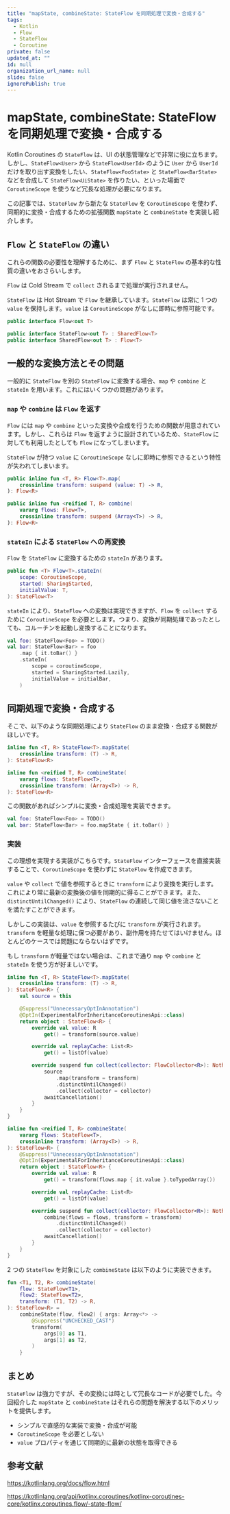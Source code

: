 ```yaml
---
title: "mapState, combineState: StateFlow を同期処理で変換・合成する"
tags:
  - Kotlin
  - Flow
  - StateFlow
  - Coroutine
private: false
updated_at: ""
id: null
organization_url_name: null
slide: false
ignorePublish: true
---
```


# mapState, combineState: StateFlow を同期処理で変換・合成する

Kotlin Coroutines の `StateFlow` は、UI の状態管理などで非常に役に立ちます。しかし、`StateFlow<User>` から `StateFlow<UserId>` のように `User` から `UserId` だけを取り出す変換をしたい、`StateFlow<FooState>` と `StateFlow<BarState>` などを合成して `StateFlow<UiState>` を作りたい、といった場面で `CoroutineScope` を使うなど冗長な処理が必要になります。

この記事では、`StateFlow` から新たな `StateFlow` を `CoroutineScope` を使わず、同期的に変換・合成するための拡張関数 `mapState` と `combineState` を実装し紹介します。

## `Flow` と `StateFlow` の違い

これらの関数の必要性を理解するために、まず `Flow` と `StateFlow` の基本的な性質の違いをおさらいします。

`Flow` は Cold Stream で `collect` されるまで処理が実行されません。

`StateFlow` は Hot Stream で `Flow` を継承しています。`StateFlow` は常に 1 つの `value` を保持します。`value` は `CoroutineScope` がなしに即時に参照可能です。

```kotlin
public interface Flow<out T>
```

```kotlin
public interface StateFlow<out T> : SharedFlow<T>
public interface SharedFlow<out T> : Flow<T>
```

## 一般的な変換方法とその問題

一般的に `StateFlow` を別の `StateFlow` に変換する場合、`map` や `combine` と `stateIn` を用います。これにはいくつかの問題があります。

### `map` や `combine` は `Flow` を返す

`Flow` には `map` や `combine` といった変換や合成を行うための関数が用意されています。しかし、これらは `Flow` を返すように設計されているため、`StateFlow` に対しても利用したとしても `Flow` になってしまいます。

`StateFlow` が持つ `value` に `CoroutineScope` なしに即時に参照できるという特性が失われてしまいます。

```kotlin
public inline fun <T, R> Flow<T>.map(
    crossinline transform: suspend (value: T) -> R,
): Flow<R>
```

```kotlin
public inline fun <reified T, R> combine(
    vararg flows: Flow<T>,
    crossinline transform: suspend (Array<T>) -> R,
): Flow<R>
```

### `stateIn` による `StateFlow` への再変換

`Flow` を `StateFlow` に変換するための `stateIn` があります。

```kotlin
public fun <T> Flow<T>.stateIn(
    scope: CoroutineScope,
    started: SharingStarted,
    initialValue: T,
): StateFlow<T>
```

`stateIn` により、`StateFlow` への変換は実現できますが、`Flow` を `collect` するために `CoroutineScope` を必要とします。つまり、変換が同期処理であったとしても、コルーチンを起動し変換することになります。

```kotlin
val foo: StateFlow<Foo> = TODO()
val bar: StateFlow<Bar> = foo
    .map { it.toBar() }
    .stateIn(
        scope = coroutineScope,
        started = SharingStarted.Lazily,
        initialValue = initialBar,
    )
```

## 同期処理で変換・合成する

そこで、以下のような同期処理により `StateFlow` のまま変換・合成する関数がほしいです。

```kotlin
inline fun <T, R> StateFlow<T>.mapState(
    crossinline transform: (T) -> R,
): StateFlow<R>
```

```kotlin
inline fun <reified T, R> combineState(
    vararg flows: StateFlow<T>,
    crossinline transform: (Array<T>) -> R,
): StateFlow<R>
```

この関数があればシンプルに変換・合成処理を実装できます。

```kotlin
val foo: StateFlow<Foo> = TODO()
val bar: StateFlow<Bar> = foo.mapState { it.toBar() }
```

### 実装

この理想を実現する実装がこちらです。`StateFlow` インターフェースを直接実装することで、`CoroutineScope` を使わずに `StateFlow` を作成できます。

`value` や `collect` で値を参照するときに `transform` により変換を実行します。これにより常に最新の変換後の値を同期的に得ることができます。また、`distinctUntilChanged()` により、`StateFlow` の連続して同じ値を流さないことを満たすことができます。

しかしこの実装は、`value` を参照するたびに `transform` が実行されます。`transform` を軽量な処理に保つ必要があり、副作用を持たせてはいけません。ほとんどのケースでは問題にならないはずです。

もし `transform` が軽量ではない場合は、これまで通り `map` や `combine` と `stateIn` を使う方が好ましいです。

```kotlin
inline fun <T, R> StateFlow<T>.mapState(
    crossinline transform: (T) -> R,
): StateFlow<R> {
    val source = this

    @Suppress("UnnecessaryOptInAnnotation")
    @OptIn(ExperimentalForInheritanceCoroutinesApi::class)
    return object : StateFlow<R> {
        override val value: R
            get() = transform(source.value)

        override val replayCache: List<R>
            get() = listOf(value)

        override suspend fun collect(collector: FlowCollector<R>): Nothing {
            source
                .map(transform = transform)
                .distinctUntilChanged()
                .collect(collector = collector)
            awaitCancellation()
        }
    }
}
```

```kotlin
inline fun <reified T, R> combineState(
    vararg flows: StateFlow<T>,
    crossinline transform: (Array<T>) -> R,
): StateFlow<R> {
    @Suppress("UnnecessaryOptInAnnotation")
    @OptIn(ExperimentalForInheritanceCoroutinesApi::class)
    return object : StateFlow<R> {
        override val value: R
            get() = transform(flows.map { it.value }.toTypedArray())

        override val replayCache: List<R>
            get() = listOf(value)

        override suspend fun collect(collector: FlowCollector<R>): Nothing {
            combine(flows = flows, transform = transform)
                .distinctUntilChanged()
                .collect(collector = collector)
            awaitCancellation()
        }
    }
}
```

2 つの `StateFlow` を対象にした `combineState` は以下のように実装できます。

```kotlin
fun <T1, T2, R> combineState(
    flow: StateFlow<T1>,
    flow2: StateFlow<T2>,
    transform: (T1, T2) -> R,
): StateFlow<R> =
    combineState(flow, flow2) { args: Array<*> ->
        @Suppress("UNCHECKED_CAST")
        transform(
            args[0] as T1,
            args[1] as T2,
        )
    }
```

## まとめ

`StateFlow` は強力ですが、その変換には時として冗長なコードが必要でした。今回紹介した `mapState` と `combineState` はそれらの問題を解決する以下のメリットを提供します。

- シンプルで直感的な実装で変換・合成が可能
- `CoroutineScope` を必要としない
- `value` プロパティを通じて同期的に最新の状態を取得できる

## 参考文献

https://kotlinlang.org/docs/flow.html

https://kotlinlang.org/api/kotlinx.coroutines/kotlinx-coroutines-core/kotlinx.coroutines.flow/-state-flow/
